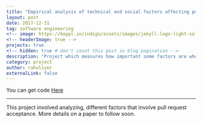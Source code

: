 ```yaml
---
title: "Empirical analysis of technical and social factors affecting pull request"
layout: post
date: 2017-12-31
tag: software engineering
<!-- image: https://koppl.in/indigo/assets/images/jekyll-logo-light-solid.png -->
<!-- headerImage: true -->
projects: true
<!-- hidden: true # don't count this post in blog pagination -->
description: "Project which measures how important some factors are when a team member evaulates the pull requests"
category: project
author: rahuliyer
externalLink: false
---
```


<!-- ![Screenshot](https://raw.githubusercontent.com/sergiokopplin/indigo/gh-pages/assets/screen-shot.png) -->

<!-- Example of project - Indigo Minimalist Jekyll Template - [Demo](http://sergiokopplin.github.io/indigo/). This is a simple and minimalist template for Jekyll for those who likes to eat noodles. -->
You can get code [Here](#)

---

This project involved analyzing, different factors that involve pull request acceptance. More details on a paper to follow soon.
